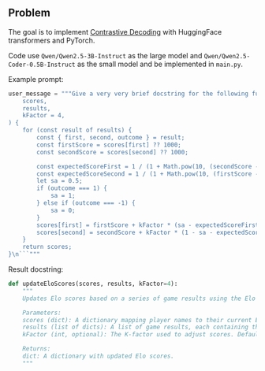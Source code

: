 ## Problem 
The goal is to implement [Contrastive Decoding](https://arxiv.org/abs/2210.15097) with HuggingFace transformers and PyTorch.

Code use `Qwen/Qwen2.5-3B-Instruct` as the large model and `Qwen/Qwen2.5-Coder-0.5B-Instruct` as the small model and be implemented in `main.py`.


Example prompt:
```python
user_message = """Give a very very brief docstring for the following function:\n```\nfunction updateEloScores(
	scores,
	results,
	kFactor = 4,
) {
	for (const result of results) {
		const { first, second, outcome } = result;
		const firstScore = scores[first] ?? 1000;
		const secondScore = scores[second] ?? 1000;

		const expectedScoreFirst = 1 / (1 + Math.pow(10, (secondScore - firstScore) / 400));
		const expectedScoreSecond = 1 / (1 + Math.pow(10, (firstScore - secondScore) / 400));
		let sa = 0.5;
		if (outcome === 1) {
			sa = 1;
		} else if (outcome === -1) {
			sa = 0;
		}
		scores[first] = firstScore + kFactor * (sa - expectedScoreFirst);
		scores[second] = secondScore + kFactor * (1 - sa - expectedScoreSecond);
	}
	return scores;
}\n```"""
```

Result docstring:
```python
def updateEloScores(scores, results, kFactor=4):
    """
    Updates Elo scores based on a series of game results using the Elo rating system.

    Parameters:
    scores (dict): A dictionary mapping player names to their current Elo scores.
    results (list of dicts): A list of game results, each containing the names of the players and the outcome (1 for win, -1 for loss, 0 for draw).
    kFactor (int, optional): The K-factor used to adjust scores. Defaults to 4.

    Returns:
    dict: A dictionary with updated Elo scores.
    """
```
